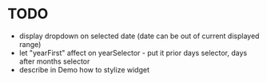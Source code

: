 # TODO
- display dropdown on selected date (date can be out of current displayed range)
- let "yearFirst" affect on yearSelector - put it prior days selector, days after months selector
- describe in Demo how to stylize widget
